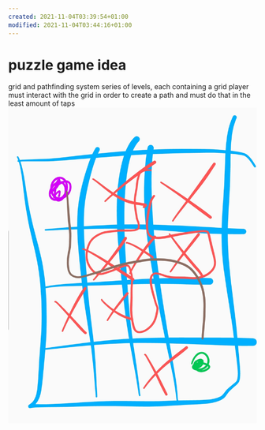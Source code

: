 ```yaml
---
created: 2021-11-04T03:39:54+01:00
modified: 2021-11-04T03:44:16+01:00
---
```


# puzzle game idea

grid and pathfinding system
series of levels, each containing a grid 
player must interact with the grid in order to create a path
and must do that in the least amount of taps![Image](./eb9cf05e47ed4252b3f05517d1de90ae.jpg)
